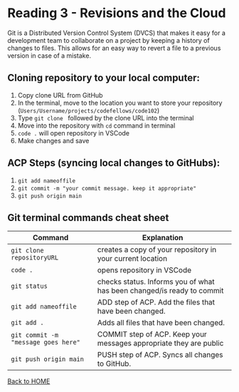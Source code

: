 # Reading 3 - Revisions and the Cloud

Git is a Distributed Version Control System (DVCS) that makes it easy for a development team to collaborate on a project by keeping a history of changes to files.
This allows for an easy way to revert a file to a previous version in case of a mistake.

## Cloning repository to your local computer:
1. Copy clone URL from GitHub
2. In the terminal, move to the location you want to store your repository (`Users/Username/projects/codefellows/code102`)
3. Type `git clone ` followed by the clone URL into the terminal
4. Move into the repository with `cd` command in terminal
5. `code .` will open repository in VSCode
6. Make changes and save

## ACP Steps (syncing local changes to GitHubs):
1. `git add nameoffile`
2. `git commit -m "your commit message. keep it appropriate"`
3. `git push origin main`

## Git terminal commands cheat sheet

Command | Explanation
--------|------------
`git clone repositoryURL` | creates a copy of your repository in your current location
`code .` | opens repository in VSCode
`git status` | checks status. Informs you of what has been changed/is ready to commit
`git add nameoffile` | ADD step of ACP. Add the files that have been changed.
`git add .` | Adds all files that have been changed.
`git commit -m "message goes here"` | COMMIT step of ACP. Keep your messages appropriate they are public
`git push origin main` | PUSH step of ACP. Syncs all changes to GitHub.


[Back to HOME](README.md)